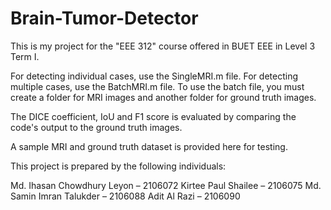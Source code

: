 # Brain-Tumor-Detector
This is my project for the "EEE 312" course offered in BUET EEE in Level 3 Term I.

For detecting individual cases, use the SingleMRI.m file. For detecting multiple cases, use the BatchMRI.m file. To use the batch file, you must create a folder for MRI images and another folder for ground truth images.

The DICE coefficient, IoU and F1 score is evaluated by comparing the code's output to the ground truth images.

A sample MRI and ground truth dataset is provided here for testing.


This project is prepared by the following individuals:

Md. Ihasan Chowdhury Leyon – 2106072
Kirtee Paul Shailee – 2106075
Md. Samin Imran Talukder – 2106088
Adit Al Razi – 2106090
